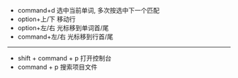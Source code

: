 - command+d 选中当前单词, 多次按选中下一个匹配
- option+上/下  移动行
- option+左/右  光标移到单词首/尾
- command+左/右  光标移到行首/尾

***
- shift + command + p 打开控制台
- command + p  搜索项目文件

